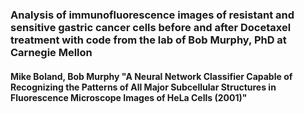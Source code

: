 ### Analysis of immunofluorescence images of resistant and sensitive gastric cancer cells before and after Docetaxel treatment with code from the lab of Bob Murphy, PhD at Carnegie Mellon

#### Mike Boland, Bob Murphy "A Neural Network Classifier Capable of Recognizing the Patterns of All Major Subcellular Structures in Fluorescence Microscope Images of HeLa Cells (2001)" 


